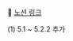 🔗 [노션 링크](https://artistic-roadrunner-94f.notion.site/5-679dc9e5dbfa4b52828068cf1c474204?pvs=4)

(1) 5.1 ~ 5.2.2 추가
